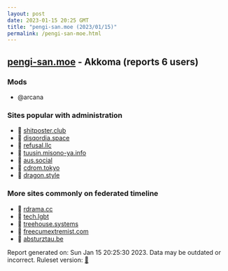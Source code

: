 ```yaml
---
layout: post
date: 2023-01-15 20:25 GMT
title: "pengi-san.moe (2023/01/15)"
permalink: /pengi-san-moe.html
---
```


## [pengi-san.moe](https://pengi-san.moe) - Akkoma (reports 6 users)

### Mods
 * @arcana

### Sites popular with administration

* 🐘 [shitposter.club](/shitposter-club.html)
* 🐘 [disqordia.space](/disqordia-space.html)
* 🐘 [refusal.llc](/refusal-llc.html)
* 🐘 [tuusin.misono-ya.info](/tuusin-misono-ya-info.html)
* 🐘 [aus.social](/aus-social.html)
* 🐘 [cdrom.tokyo](/cdrom-tokyo.html)
* 🐘 [dragon.style](/dragon-style.html)

### More sites commonly on federated timeline

* 🐘 [rdrama.cc](/rdrama-cc.html)
* 🐘 [tech.lgbt](/tech-lgbt.html)
* 🐘 [treehouse.systems](/treehouse-systems.html)
* 🐘 [freecumextremist.com](/freecumextremist-com.html)
* 🐘 [absturztau.be](/absturztau-be.html)

Report generated on: Sun Jan 15 20:25:30 2023. Data may be outdated or incorrect.
Ruleset version: [🧁](/version-cupcake)
